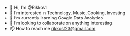- 👋 Hi, I’m @Rikkos1
- 👀 I’m interested in Technology, Music, Cooking, Investing
- 🌱 I’m currently learning Google Data Analytics
- 💞️ I’m looking to collaborate on anything interesting
- 📫 How to reach me rikkos123@gmail.com

<!---
Rikkos1/Rikkos1 is a ✨ special ✨ repository because its `README.md` (this file) appears on your GitHub profile.
You can click the Preview link to take a look at your changes.
--->
